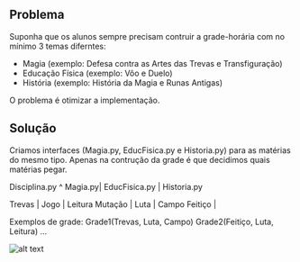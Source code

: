 ## Problema

Suponha que os alunos sempre precisam contruir a grade-horária com no mínimo 3 temas diferntes:
* Magia (exemplo: Defesa contra as Artes das Trevas e Transfiguração)
* Educação Física (exemplo: Vôo e Duelo)
* História (exemplo: História da Magia e Runas Antigas)

O problema é otimizar a implementação.

## Solução

Criamos interfaces (Magia.py, EducFisica.py e Historia.py) para as matérias do mesmo tipo.
Apenas na contrução da grade é que decidimos quais matérias pegar.

Disciplina.py 
^
Magia.py| EducFisica.py | Historia.py

Trevas	| Jogo		| Leitura
Mutação	| Luta		| Campo
Feitiço |

Exemplos de grade:
Grade1(Trevas, Luta, Campo)
Grade2(Feitiço, Luta, Leitura)
...

![alt text](https://github.com/Vinicoreia/designPatterns/blob/master/etc/Abstract_Factory_example.png "Abstract Factory")
